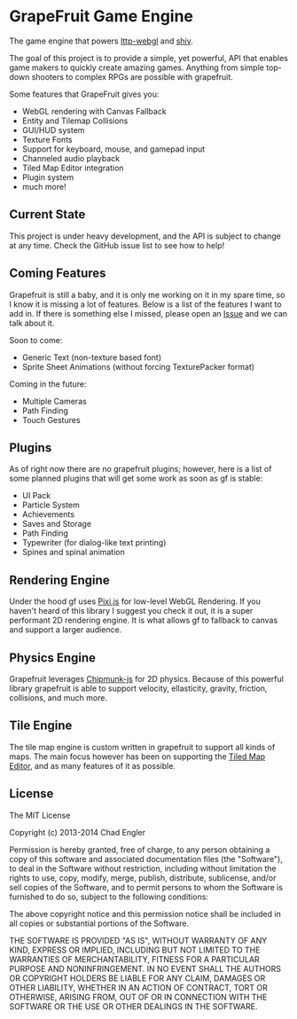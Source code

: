 # GrapeFruit Game Engine

The game engine that powers [lttp-webgl](https://github.com/englercj/lttp-webgl) and [shiv](https://github.com/englercj/shiv).

The goal of this project is to provide a simple, yet powerful, API that enables game makers to quickly create amazing games. Anything
from simple top-down shooters to complex RPGs are possible with grapefruit.

Some features that GrapeFruit gives you:

 - WebGL rendering with Canvas Fallback
 - Entity and Tilemap Collisions
 - GUI/HUD system
 - Texture Fonts
 - Support for keyboard, mouse, and gamepad input
 - Channeled audio playback
 - Tiled Map Editor integration
 - Plugin system
 - much more!

## Current State

This project is under heavy development, and the API is subject to change at any time. Check the GitHub issue list to see how to help!

## Coming Features

Grapefruit is still a baby, and it is only me working on it in my spare time, so I know it is missing a lot of features.
Below is a list of the features I want to add in. If there is something else I missed, please open
an [Issue](https://github.com/englercj/grapefruit/issues) and we can talk about it.

Soon to come:

- Generic Text (non-texture based font)
- Sprite Sheet Animations (without forcing TexturePacker format)

Coming in the future:

- Multiple Cameras
- Path Finding
- Touch Gestures

## Plugins

As of right now there are no grapefruit plugins; however, here is a list of some planned plugins that will get some 
work as soon as gf is stable:

- UI Pack
- Particle System
- Achievements
- Saves and Storage
- Path Finding
- Typewriter (for dialog-like text printing)
- Spines and spinal animation


## Rendering Engine

Under the hood gf uses [Pixi.js](https://github.com/GoodBoyDigital/pixi.js) for low-level WebGL Rendering. If you
haven't heard of this library I suggest you check it out, it is a super performant 2D rendering engine. It is what
allows gf to fallback to canvas and support a larger audience.

## Physics Engine

Grapefruit leverages [Chipmunk-js](https://github.com/josephg/Chipmunk-js) for 2D physics. Because of this powerful
library grapefruit is able to support velocity, ellasticity, gravity, friction, collisions, and much more.

## Tile Engine

The tile map engine is custom written in grapefruit to support all kinds of maps. The main focus however has been on
supporting the [Tiled Map Editor](http://mapeditor.org), and as many features of it as possible.

## License

The MIT License

Copyright (c) 2013-2014 Chad Engler

Permission is hereby granted, free of charge, to any person obtaining a copy
of this software and associated documentation files (the "Software"), to deal
in the Software without restriction, including without limitation the rights
to use, copy, modify, merge, publish, distribute, sublicense, and/or sell
copies of the Software, and to permit persons to whom the Software is
furnished to do so, subject to the following conditions:

The above copyright notice and this permission notice shall be included in
all copies or substantial portions of the Software.

THE SOFTWARE IS PROVIDED "AS IS", WITHOUT WARRANTY OF ANY KIND, EXPRESS OR
IMPLIED, INCLUDING BUT NOT LIMITED TO THE WARRANTIES OF MERCHANTABILITY,
FITNESS FOR A PARTICULAR PURPOSE AND NONINFRINGEMENT. IN NO EVENT SHALL THE
AUTHORS OR COPYRIGHT HOLDERS BE LIABLE FOR ANY CLAIM, DAMAGES OR OTHER
LIABILITY, WHETHER IN AN ACTION OF CONTRACT, TORT OR OTHERWISE, ARISING FROM,
OUT OF OR IN CONNECTION WITH THE SOFTWARE OR THE USE OR OTHER DEALINGS IN
THE SOFTWARE.